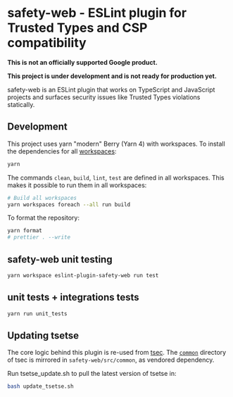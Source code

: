 # safety-web - ESLint plugin for Trusted Types and CSP compatibility

**This is not an officially supported Google product.**

**This project is under development and is not ready for production yet.**

safety-web is an ESLint plugin that works on TypeScript and JavaScript projects and surfaces security issues like Trusted Types violations statically.

## Development

This project uses yarn "modern" Berry (Yarn 4) with workspaces. To install the dependencies for all [workspaces](https://yarnpkg.com/features/workspaces):

```bash
yarn
```

The commands `clean`, `build`, `lint`, `test` are defined in all workspaces. This makes it possible to run them in all workspaces:

```bash
# Build all workspaces
yarn workspaces foreach --all run build
```

To format the repository:

```bash
yarn format
# prettier . --write
```

## safety-web unit testing

```bash
yarn workspace eslint-plugin-safety-web run test
```

## unit tests + integrations tests

```bash
yarn run unit_tests
```

## Updating tsetse

The core logic behind this plugin is re-used from [tsec](https://github.com/google/tsec). The [`common`](https://github.com/google/tsec/tree/main/common) directory of tsec is mirrored in `safety-web/src/common`, as vendored dependency.

Run tsetse_update.sh to pull the latest version of tsetse in:

```bash
bash update_tsetse.sh
```
